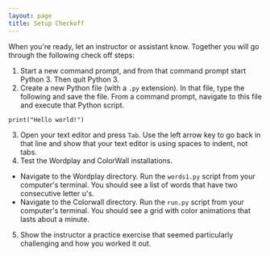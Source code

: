 ```yaml
---
layout: page
title: Setup Checkoff
---
```


When you're ready, let an instructor or assistant know.  Together you will go through the following check off steps:

1. Start a new command prompt, and from that command prompt start Python 3. Then quit Python 3.
2. Create a new Python file (with a `.py` extension).  In that file, type the following and save the file.  From a command prompt, navigate to this file and execute that Python script.

`print("Hello world!")`

3. Open your text editor and press `Tab`. Use the left arrow key to go back in that line and show that your text editor is using spaces to indent, not tabs.  
4.  Test the Wordplay and ColorWall installations.
* Navigate to the Wordplay directory.  Run the `words1.py` script from your computer's terminal.  You should see a list of words that have two consecutive letter u's.
* Navigate to the Colorwall directory. Run the `run.py` script from your computer's terminal.  You should see a grid with color animations that lasts about a minute.
5.  Show the instructor a practice exercise that seemed particularly challenging and how you worked it out.
